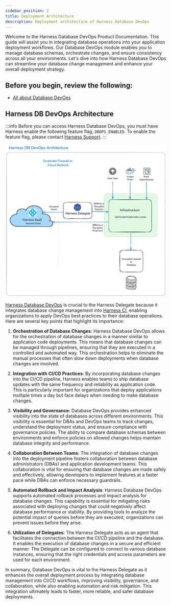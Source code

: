 ```yaml
---
sidebar_position: 2
title: Deployment Architecture
description: Deployment architecture of Harness Database DevOps
---
```


Welcome to the Harness Database DevOps Product Documentation. This guide will assist you in  integrating database operations into your application deployment workflows. Our Database DevOps module enables you to manage database schemas, orchestrate changes, and ensure consistency across all your environments. Let's dive into how Harness Database DevOps can streamline your database change management and enhance your overall deployment strategy.

## Before you begin, review the following:

- [All about Database DevOps](/docs/database-devops/get-started/overview.md)

## Harness DB DevOps Architecture


:::info
Before you can access Harness Database DevOps, you must have Harness enable the following feature flag, `DBOPS_ENABLED`. To enable the feature flag, please contact [Harness Support](mailto:support@harness.io).
:::



   ![Harness DB DevOps architecture diagram](./static/database-devops-architecture.png)



[Harness Database DevOps](/docs/database-devops/get-started/overview.md) is crucial to the Harness Delegate because it integrates database change management into [Harness CI](../../continuous-integration/get-started/overview.md), enabling organizations to apply DevOps best practices to their database operations. Here are several key points that highlight its importance:

 1. **Orchestration of Database Changes**: Harness Database DevOps allows for the orchestration of database changes in a manner similar to application code deployments. This means that database changes can be managed through pipelines, ensuring that they are executed in a controlled and automated way. This orchestration helps to eliminate the manual processes that often slow down deployments when database changes are involved.

 2. **Integration with CI/CD Practices**: By incorporating database changes into the CI/CD pipeline, Harness enables teams to ship database updates with the same frequency and reliability as application code. This is particularly important for organizations that deploy applications multiple times a day but face delays when needing to make database changes.

 3. **Visibility and Governance**: Database DevOps provides enhanced visibility into the state of databases across different environments. This visibility is essential for DBAs and DevOps teams to track changes, understand the deployment status, and ensure compliance with governance policies. The ability to compare database schemas between environments and enforce policies on allowed changes helps maintain database integrity and performance.

 4. **Collaboration Between Teams**: The integration of database changes into the deployment pipeline fosters collaboration between database administrators (DBAs) and application development teams. This collaboration is vital for ensuring that database changes are made safely and effectively, allowing developers to implement features at a faster pace while DBAs can enforce necessary guardrails.

 5. **Automated Rollback and Impact Analysis**: Harness Database DevOps supports automated rollback processes and impact analysis for database changes. This capability is essential for mitigating risks associated with deploying changes that could negatively affect database performance or stability. By providing tools to analyze the potential impact of queries before they are executed, organizations can prevent issues before they arise.

 6. **Utilization of Delegates**: The Harness Delegate acts as an agent that facilitates the connection between the CI/CD pipeline and the database. It enables the execution of database changes in a secure and efficient manner. The Delegate can be configured to connect to various database instances, ensuring that the right credentials and access parameters are used for each environment.

In summary, Database DevOps is vital to the Harness Delegate as it enhances the overall deployment process by integrating database management into CI/CD workflows, improving visibility, governance, and collaboration, while also enabling automation and risk mitigation. This integration ultimately leads to faster, more reliable, and safer database deployments.
